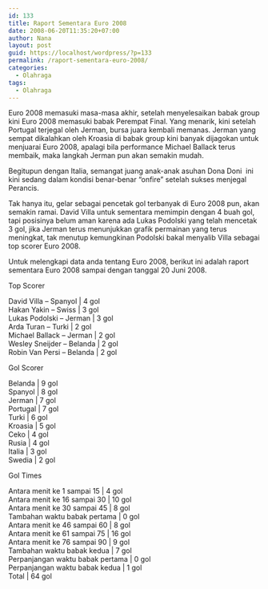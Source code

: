 ```yaml
---
id: 133
title: Raport Sementara Euro 2008
date: 2008-06-20T11:35:20+07:00
author: Nana
layout: post
guid: https://localhost/wordpress/?p=133
permalink: /raport-sementara-euro-2008/
categories:
  - Olahraga
tags:
  - Olahraga
---
```

Euro 2008 memasuki masa-masa akhir, setelah menyelesaikan babak group kini Euro 2008 memasuki babak Perempat Final. Yang menarik, kini setelah Portugal terjegal oleh Jerman, bursa juara kembali memanas. Jerman yang sempat dikalahkan oleh Kroasia di babak group kini banyak dijagokan untuk menjuarai Euro 2008, apalagi bila performance Michael Ballack terus membaik, maka langkah Jerman pun akan semakin mudah.

Begitupun dengan Italia, semangat juang anak-anak asuhan Dona Doni  ini kini sedang dalam kondisi benar-benar “onfire” setelah sukses menjegal Perancis.

Tak hanya itu, gelar sebagai pencetak gol terbanyak di Euro 2008 pun, akan semakin ramai. David Villa untuk sementara memimpin dengan 4 buah gol, tapi posisinya belum aman karena ada Lukas Podolski yang telah mencetak 3 gol, jika Jerman terus menunjukkan grafik permainan yang terus meningkat, tak menutup kemungkinan Podolski bakal menyalib Villa sebagai top scorer Euro 2008.

Untuk melengkapi data anda tentang Euro 2008, berikut ini adalah raport sementara Euro 2008 sampai dengan tanggal 20 Juni 2008.

Top Scorer

David Villa – Spanyol | 4 gol  
Hakan Yakin – Swiss | 3 gol  
Lukas Podolski – Jerman | 3 gol  
Arda Turan – Turki | 2 gol  
Michael Ballack – Jerman | 2 gol  
Wesley Sneijder – Belanda | 2 gol  
Robin Van Persi – Belanda | 2 gol

Gol Scorer

Belanda | 9 gol  
Spanyol | 8 gol  
Jerman | 7 gol  
Portugal | 7 gol  
Turki | 6 gol  
Kroasia | 5 gol  
Ceko | 4 gol  
Rusia | 4 gol  
Italia | 3 gol  
Swedia | 2 gol

Gol Times

Antara menit ke 1 sampai 15 | 4 gol  
Antara menit ke 16 sampai 30 | 10 gol  
Antara menit ke 30 sampai 45 | 8 gol  
Tambahan waktu babak pertama | 0 gol  
Antara menit ke 46 sampai 60 | 8 gol  
Antara menit ke 61 sampai 75 | 16 gol  
Antara menit ke 76 sampai 90 | 9 gol  
Tambahan waktu babak kedua | 7 gol  
Perpanjangan waktu babak pertama | 0 gol  
Perpanjangan waktu babak kedua | 1 gol  
Total | 64 gol